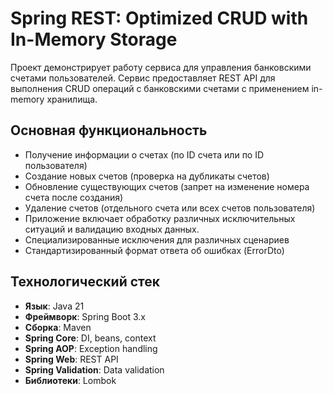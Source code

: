 # Spring REST: Optimized CRUD with In-Memory Storage

Проект демонстрирует работу сервиса для управления банковскими счетами пользователей. Сервис предоставляет REST API
для выполнения CRUD операций с банковскими счетами с применением in-memory хранилища.

## Основная функциональность

- Получение информации о счетах (по ID счета или по ID пользователя)
- Создание новых счетов (проверка на дубликаты счетов)
- Обновление существующих счетов (запрет на изменение номера счета после создания)
- Удаление счетов (отдельного счета или всех счетов пользователя)
- Приложение включает обработку различных исключительных ситуаций и валидацию входных данных.
- Специализированные исключения для различных сценариев
- Стандартизированный формат ответа об ошибках (ErrorDto)

## Технологический стек

- **Язык**: Java 21
- **Фреймворк**: Spring Boot 3.x
- **Сборка**: Maven
- **Spring Core**: DI, beans, context
- **Spring AOP**: Exception handling
- **Spring Web**: REST API
- **Spring Validation**: Data validation
- **Библиотеки**: Lombok